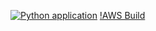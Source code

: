 [![Python application](https://github.com/taylancode/wikiscraper/actions/workflows/python-app.yml/badge.svg)](https://github.com/taylancode/wikiscraper/actions/workflows/python-app.yml)
[!AWS Build](https://codebuild.eu-west-2.amazonaws.com/badges?uuid=eyJlbmNyeXB0ZWREYXRhIjoiblQyYVFQS3lMYzFoV0IwNG55U29pa2JndnFWdTd3bUJTUGRxQTFoNERib1dJQ2Y4cUczUTVtMHZ2eE1QUk9BYVlCbWxoVlVEdnQ4V2NGNldsdkdrTlhBPSIsIml2UGFyYW1ldGVyU3BlYyI6IkpJNmR0L0lrRHhHUm1oUTAiLCJtYXRlcmlhbFNldFNlcmlhbCI6MX0%3D&branch=main)
